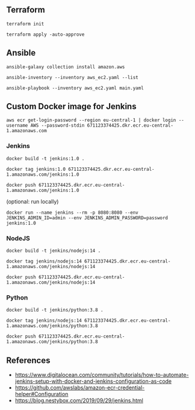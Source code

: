 ## Terraform

```
terraform init
```

```
terraform apply -auto-approve
```

## Ansible

```
ansible-galaxy collection install amazon.aws
```

```
ansible-inventory --inventory aws_ec2.yaml --list
```

```
ansible-playbook --inventory aws_ec2.yaml main.yaml
```

## Custom Docker image for Jenkins

```
aws ecr get-login-password --region eu-central-1 | docker login --username AWS --password-stdin 671123374425.dkr.ecr.eu-central-1.amazonaws.com
```

### Jenkins

```
docker build -t jenkins:1.0 .
```

```
docker tag jenkins:1.0 671123374425.dkr.ecr.eu-central-1.amazonaws.com/jenkins:1.0
```

```
docker push 671123374425.dkr.ecr.eu-central-1.amazonaws.com/jenkins:1.0
```

(optional: run locally)

```
docker run --name jenkins --rm -p 8080:8080 --env JENKINS_ADMIN_ID=admin --env JENKINS_ADMIN_PASSWORD=password jenkins:1.0
```

### NodeJS

```
docker build -t jenkins/nodejs:14 .
```

```
docker tag jenkins/nodejs:14 671123374425.dkr.ecr.eu-central-1.amazonaws.com/jenkins/nodejs:14
```

```
docker push 671123374425.dkr.ecr.eu-central-1.amazonaws.com/jenkins/nodejs:14
```

### Python

```
docker build -t jenkins/python:3.8 .
```

```
docker tag jenkins/nodejs:14 671123374425.dkr.ecr.eu-central-1.amazonaws.com/jenkins/python:3.8
```

```
docker push 671123374425.dkr.ecr.eu-central-1.amazonaws.com/jenkins/python:3.8
```

## References

- https://www.digitalocean.com/community/tutorials/how-to-automate-jenkins-setup-with-docker-and-jenkins-configuration-as-code
- https://github.com/awslabs/amazon-ecr-credential-helper#Configuration
- https://blog.nestybox.com/2019/09/29/jenkins.html
